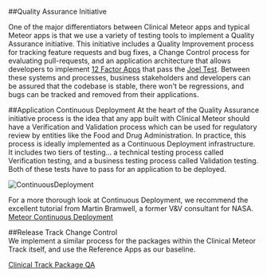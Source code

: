 ##Quality Assurance Initiative

One of the major differentiators between Clinical Meteor apps and typical Meteor apps is that we use a variety of testing tools to implement a Quality Assurance initiative.  This initiative includes a Quality Improvement process for tracking feature requests and bug fixes, a Change Control process for evaluating pull-requests, and an application architecture that allows developers to implement [12 Factor Apps](http://12factor.net/) that pass the [Joel Test](http://www.joelonsoftware.com/articles/fog0000000043.html).  Between these systems and processes, business stakeholders and developers can be assured that the codebase is stable, there won't be regressions, and bugs can be tracked and removed from their applications.

##Application Continuous Deployment 
At the heart of the Quality Assurance initiative process is the idea that any app built with Clinical Meteor should have a Verification and Validation process which can be used for regulatory review by entities like the Food and Drug Administration.  In practice, this process is ideally implemented as a Continuous Deployment infrastructure.  It includes two tiers of testing...  a technical testing process called Verification testing, and a business testing process called Validation testing.  Both of these tests have to pass for an application to be deployed.

![ContinuousDeployment](https://raw.githubusercontent.com/clinical-meteor/cookbook/master/images/ContinuousDeployment.png)

For a more thorough look at Continuous Deployment, we recommend the excellent tutorial from Martin Bramwell, a former V&V consultant for NASA.
[Meteor Continuous Deployment](https://martinhbramwell.github.io/Meteor-CI-Tutorial/index.html)

##Release Track Change Control  
We implement a similar process for the packages within the Clinical Meteor Track itself, and use the Reference Apps as our baseline.

[Clinical Track Package QA](https://github.com/clinical-meteor/cookbook/tree/master/packages)
